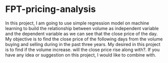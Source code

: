 # FPT-pricing-analysis
In this project, I am going to use simple regression model on machine learning to build the relationship between volume as independent variable and the dependent variable as we can see that the close price of the day. My objective is to find the close price of the following days from the volume buying and selling during in the past three years. My desired in this project is to find if the volume increase. will the close price rise along with?. If you have any idea or suggestion on this project, I would like to combine with.
